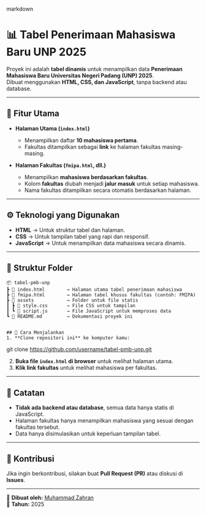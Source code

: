 
markdown
# 📊 Tabel Penerimaan Mahasiswa Baru UNP 2025

Proyek ini adalah **tabel dinamis** untuk menampilkan data **Penerimaan Mahasiswa Baru Universitas Negeri Padang (UNP) 2025**.  
Dibuat menggunakan **HTML, CSS, dan JavaScript**, tanpa backend atau database.  

---

## 📌 Fitur Utama
- **Halaman Utama (`index.html`)**  
  - Menampilkan daftar **10 mahasiswa pertama**.
  - Fakultas ditampilkan sebagai **link** ke halaman fakultas masing-masing.  

- **Halaman Fakultas (`fmipa.html`, dll.)**  
  - Menampilkan **mahasiswa berdasarkan fakultas**.  
  - Kolom **fakultas** diubah menjadi **jalur masuk** untuk setiap mahasiswa.  
  - Nama fakultas ditampilkan secara otomatis berdasarkan halaman.  

---

## ⚙️ Teknologi yang Digunakan
- **HTML** → Untuk struktur tabel dan halaman.  
- **CSS** → Untuk tampilan tabel yang rapi dan responsif.  
- **JavaScript** → Untuk menampilkan data mahasiswa secara dinamis.  

---

## 📂 Struktur Folder
```
📦 tabel-pmb-unp
┣ 📜 index.html        → Halaman utama tabel penerimaan mahasiswa
┣ 📜 fmipa.html        → Halaman tabel khusus fakultas (contoh: FMIPA)
┣ 📂 assets            → Folder untuk file statis
┃ ┣ 📜 style.css       → File CSS untuk tampilan
┃ ┗ 📜 script.js       → File JavaScript untuk memproses data
┗ 📜 README.md         → Dokumentasi proyek ini


## 🚀 Cara Menjalankan
1. **Clone repositori ini** ke komputer kamu:
```
   git clone https://github.com/username/tabel-pmb-unp.git


2. **Buka file `index.html` di browser** untuk melihat halaman utama.  
3. **Klik link fakultas** untuk melihat mahasiswa per fakultas.  

---

## 🎯 Catatan
- **Tidak ada backend atau database**, semua data hanya statis di JavaScript.  
- Halaman fakultas hanya menampilkan mahasiswa yang sesuai dengan fakultas tersebut.  
- Data hanya disimulasikan untuk keperluan tampilan tabel.  

---

## 🤝 Kontribusi
Jika ingin berkontribusi, silakan buat **Pull Request (PR)** atau diskusi di **Issues**.  

---

📝 **Dibuat oleh:** [Muhammad Zahran](https://github.com/NirxTech)  
📅 **Tahun:** 2025  
